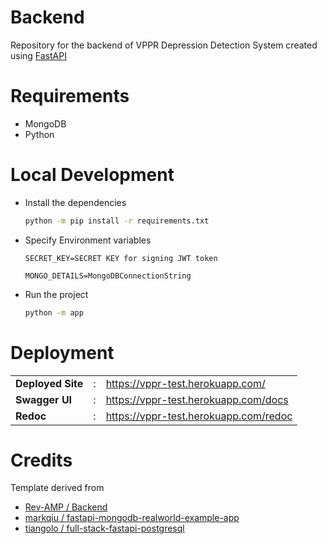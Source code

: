 **Backend**
==

Repository for the backend of VPPR Depression Detection System created using [FastAPI](https://fastapi.tiangolo.com/)

Requirements
==
- MongoDB
- Python

Local Development
==
- Install the dependencies

    ```bash
    python -m pip install -r requirements.txt
    ```
- Specify Environment variables
    
    ```
    SECRET_KEY=SECRET KEY for signing JWT token
    
    MONGO_DETAILS=MongoDBConnectionString
    ```
- Run the project
    
    ```bash
    python -m app
    ```


Deployment
==

<table style="border:0px">
    <tr>
        <td>
            <b>Deployed Site</b> 
        </td>
        <td>
            :
        </td>
        <td>
            <a href="https://vppr-test.herokuapp.com/">https://vppr-test.herokuapp.com/</a>
        </td>
    </tr>
    <tr>
        <td style="border:0px">
            <b>Swagger UI</b> 
        </td>
        <td  style="border:0px">
            :
        </td>
        <td style="border:0px">
            <a href="https://vppr-test.herokuapp.com/docs">https://vppr-test.herokuapp.com/docs</a>
        </td>
    </tr>
    <tr>
        <td style="border:0px">
            <b>Redoc</b> 
        </td>
        <td style="border:0px">
            :
        </td>
        <td style="border:0px">
            <a  href="https://vppr-test.herokuapp.com/redoc">https://vppr-test.herokuapp.com/redoc</a>
        </td>
    </tr>
</table>


Credits
==
Template derived from 
- [Rev-AMP / Backend](https://github.com/rev-amp/backend)
- [markqiu / fastapi-mongodb-realworld-example-app](https://github.com/markqiu/fastapi-mongodb-realworld-example-app)
- [tiangolo
/
full-stack-fastapi-postgresql](https://github.com/tiangolo/full-stack-fastapi-postgresql/)